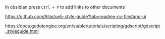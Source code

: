 In obsidian press `Ctrl + P` to add links to other documents

https://github.com/Allar/ue5-style-guide?tab=readme-ov-file#anc-ui

https://docs.godotengine.org/en/stable/tutorials/scripting/gdscript/gdscript_styleguide.html